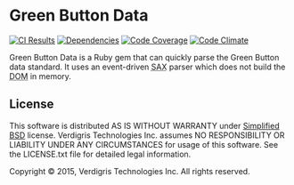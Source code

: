 # Green Button Data

[![CI Results](https://img.shields.io/circleci/project/VerdigrisTech/green-button-data.svg)](https://circleci.com/gh/VerdigrisTech/green-button-data)
[![Dependencies](https://img.shields.io/gemnasium/VerdigrisTech/green-button-data.svg)](https://gemnasium.com/VerdigrisTech/green-button-data)
[![Code Coverage](https://img.shields.io/codecov/c/github/VerdigrisTech/green-button-data.svg)](https://codecov.io/github/VerdigrisTech/green-button-data)
[![Code Climate](https://img.shields.io/codeclimate/github/VerdigrisTech/green-button-data.svg)](https://codeclimate.com/github/VerdigrisTech/green-button-data)

Green Button Data is a Ruby gem that can quickly parse the Green Button data
standard. It uses an event-driven <abbr title="Simple API for XML">SAX</abbr>
parser which does not build the <abbr title="Document Object Model">DOM</abbr>
in memory.

## License

This software is distributed AS IS WITHOUT WARRANTY under [Simplified BSD](https://raw.githubusercontent.com/VerdigrisTech/green-button-data/master/LICENSE.txt)
license. Verdigris Technologies Inc. assumes NO RESPONSIBILITY OR LIABILITY
UNDER ANY CIRCUMSTANCES for usage of this software. See the LICENSE.txt file for
detailed legal information.

Copyright © 2015, Verdigris Technologies Inc. All rights reserved.
